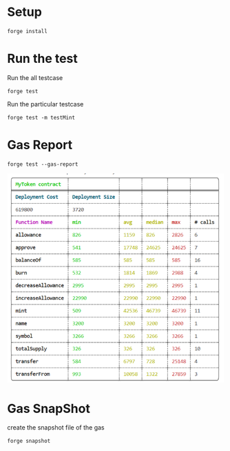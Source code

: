 # Setup

```
forge install
```

# Run the test

Run the all testcase

```
forge test
```

Run the particular testcase

```
forge test -m testMint
```

# Gas Report

```
forge test --gas-report
```

<img alt="Gas Report" src="public/gas-report.png"/>

# Gas SnapShot

create the snapshot file of the gas

```
forge snapshot
```
